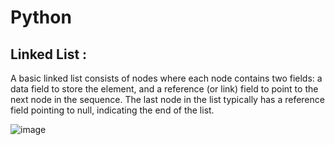 # Python

## Linked List :
A basic linked list consists of nodes where each node contains two fields: a data field to store the element, and a reference (or link) field to point to the next node in the sequence. The last node in the list typically has a reference field pointing to null, indicating the end of the list.

![image](https://github.com/vsingh9076/Python/assets/46970126/13f9308d-6066-43ee-8662-0b610b1f52cf)

